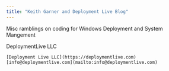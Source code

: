 ```yaml
---
title: "Keith Garner and Deployment Live Blog"
---
```


Misc ramblings on coding for Windows Deployment and System Mangement

DeploymentLive LLC

```
[Deployment Live LLC](https://deploymentlive.com)
[info@deploymentlive.com](mailto:info@deploymentlive.com)
```
